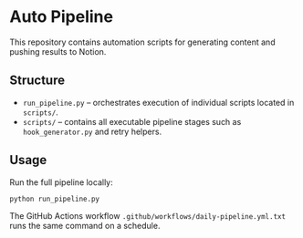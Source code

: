 # Auto Pipeline

This repository contains automation scripts for generating content and pushing results to Notion.

## Structure

- `run_pipeline.py` – orchestrates execution of individual scripts located in `scripts/`.
- `scripts/` – contains all executable pipeline stages such as `hook_generator.py` and retry helpers.

## Usage

Run the full pipeline locally:

```bash
python run_pipeline.py
```

The GitHub Actions workflow `.github/workflows/daily-pipeline.yml.txt` runs the same command on a schedule.
